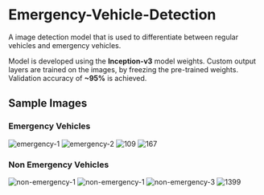 # Emergency-Vehicle-Detection
A image detection model that is used to differentiate between regular vehicles and emergency vehicles.

Model is developed using the **Inception-v3** model weights. Custom output layers are trained on the images, by freezing the pre-trained weights. Validation accuracy of **~95%** is achieved.


## Sample Images

### Emergency Vehicles

![emergency-1](https://user-images.githubusercontent.com/29833297/87247800-a9f65e00-c473-11ea-8110-6a9bf4f215e2.jpg) ![emergency-2](https://user-images.githubusercontent.com/29833297/87247812-b5498980-c473-11ea-881c-c2190d19ecdb.jpg) ![109](https://user-images.githubusercontent.com/29833297/87247940-57697180-c474-11ea-973b-73096c460da3.jpg) ![167](https://user-images.githubusercontent.com/29833297/87247965-7d8f1180-c474-11ea-8c46-0c520d5cca7a.jpg)

### Non Emergency Vehicles

![non-emergency-1](https://user-images.githubusercontent.com/29833297/87247821-c1354b80-c473-11ea-95a7-d4510a14ba61.jpg) ![non-emergency-1](https://user-images.githubusercontent.com/29833297/87247874-08234100-c474-11ea-939b-c9a8808a86f3.jpg) ![non-emergency-3](https://user-images.githubusercontent.com/29833297/87247906-3274fe80-c474-11ea-9ebb-505581540d28.jpg) ![1399](https://user-images.githubusercontent.com/29833297/87247959-77009a00-c474-11ea-92dc-a431514096bd.jpg)
